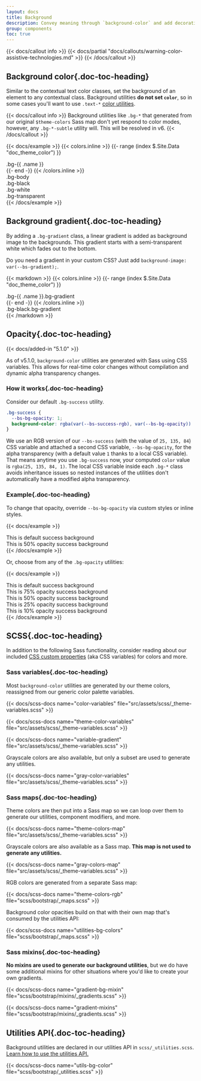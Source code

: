 ```yaml
---
layout: docs
title: Background
description: Convey meaning through `background-color` and add decoration with gradients.
group: components
toc: true
---
```


{{< docs/callout info >}}
{{< docs/partial "docs/callouts/warning-color-assistive-technologies.md" >}}
{{< /docs/callout >}}

## Background color{.doc-toc-heading}

Similar to the contextual text color classes, set the background of an element to any contextual class. Background utilities **do not set `color`**, so in some cases you'll want to use `.text-*` [color utilities](https://getbootstrap.com/docs/5.3/utilities/colors/).

{{< docs/callout info >}}
Background utilities like `.bg-*` that generated from our original `$theme-colors` Sass map don't yet respond to color modes, however, any `.bg-*-subtle` utility will. This will be resolved in v6.
{{< /docs/callout >}}

{{< docs/example >}}
{{< colors.inline >}}
{{- range (index $.Site.Data "doc_theme_color") }}
<div class="p-5 mb-4 bg-{{ .name }}{{ if .contrast_color }} text-{{ .contrast_color }}{{ else }} text-white{{ end }}">.bg-{{ .name }}</div>
{{- end -}}
{{< /colors.inline >}}

<div class="p-5 mb-4 bg-body text-body">.bg-body</div>
<div class="p-5 mb-4 bg-black text-white">.bg-black</div>
<div class="p-5 mb-4 bg-white text-dark">.bg-white</div>
<div class="p-5 mb-4 bg-transparent text-body">.bg-transparent</div>
{{< /docs/example >}}

## Background gradient{.doc-toc-heading}

By adding a `.bg-gradient` class, a linear gradient is added as background image to the backgrounds. This gradient starts with a semi-transparent white which fades out to the bottom.

Do you need a gradient in your custom CSS? Just add `background-image: var(--bs-gradient);`.

{{< markdown >}}
{{< colors.inline >}}
{{- range (index $.Site.Data "doc_theme_color") }}
<div class="p-5 mb-4 bg-{{ .name }} bg-gradient{{ with .contrast_color }} text-{{ . }}{{ else }} text-white{{ end }}">.bg-{{ .name }}.bg-gradient</div>
{{- end -}}
{{< /colors.inline >}}
<div class="p-5 mb-4 bg-black bg-gradient text-white">.bg-black.bg-gradient</div>
{{< /markdown >}}

## Opacity{.doc-toc-heading}

{{< docs/added-in "5.1.0" >}}

As of v5.1.0, `background-color` utilities are generated with Sass using CSS variables. This allows for real-time color changes without compilation and dynamic alpha transparency changes.

### How it works{.doc-toc-heading}

Consider our default `.bg-success` utility.

```css
.bg-success {
  --bs-bg-opacity: 1;
  background-color: rgba(var(--bs-success-rgb), var(--bs-bg-opacity)) !important;
}
```

We use an RGB version of our `--bs-success` (with the value of `25, 135, 84`) CSS variable and attached a second CSS variable, `--bs-bg-opacity`, for the alpha transparency (with a default value `1` thanks to a local CSS variable). That means anytime you use `.bg-success` now, your computed `color` value is `rgba(25, 135, 84, 1)`. The local CSS variable inside each `.bg-*` class avoids inheritance issues so nested instances of the utilities don't automatically have a modified alpha transparency.

### Example{.doc-toc-heading}

To change that opacity, override `--bs-bg-opacity` via custom styles or inline styles.

{{< docs/example >}}
<div class="bg-success p-4 text-white">This is default success background</div>
<div class="bg-success p-4 text-dark" style="--bs-bg-opacity: .5;">This is 50% opacity success background</div>
{{< /docs/example >}}

Or, choose from any of the `.bg-opacity` utilities:

{{< docs/example >}}
<div class="bg-success p-4 text-white">This is default success background</div>
<div class="bg-success p-4 text-white bg-opacity-75">This is 75% opacity success background</div>
<div class="bg-success p-4 text-dark bg-opacity-50">This is 50% opacity success background</div>
<div class="bg-success p-4 text-dark bg-opacity-25">This is 25% opacity success background</div>
<div class="bg-success p-4 text-dark bg-opacity-10">This is 10% opacity success background</div>
{{< /docs/example >}}

## SCSS{.doc-toc-heading}

In addition to the following Sass functionality, consider reading about our included [CSS custom properties](https://getbootstrap.com/docs/5.3/customize/css-variables/) (aka CSS variables) for colors and more.

### Sass variables{.doc-toc-heading}

Most `background-color` utilities are generated by our theme colors, reassigned from our generic color palette variables.

{{< docs/scss-docs name="color-variables" file="src/assets/scss/_theme-variables.scss" >}}

{{< docs/scss-docs name="theme-color-variables" file="src/assets/scss/_theme-variables.scss" >}}

{{< docs/scss-docs name="variable-gradient" file="src/assets/scss/_theme-variables.scss" >}}

Grayscale colors are also available, but only a subset are used to generate any utilities.

{{< docs/scss-docs name="gray-color-variables" file="src/assets/scss/_theme-variables.scss" >}}


### Sass maps{.doc-toc-heading}

Theme colors are then put into a Sass map so we can loop over them to generate our utilities, component modifiers, and more.

{{< docs/scss-docs name="theme-colors-map" file="src/assets/scss/_theme-variables.scss" >}}

Grayscale colors are also available as a Sass map. **This map is not used to generate any utilities.**

{{< docs/scss-docs name="gray-colors-map" file="src/assets/scss/_theme-variables.scss" >}}

RGB colors are generated from a separate Sass map:

{{< docs/scss-docs name="theme-colors-rgb" file="scss/bootstrap/_maps.scss" >}}

Background color opacities build on that with their own map that's consumed by the utilities API:

{{< docs/scss-docs name="utilities-bg-colors" file="scss/bootstrap/_maps.scss" >}}

### Sass mixins{.doc-toc-heading}

**No mixins are used to generate our background utilities**, but we do have some additional mixins for other situations where you'd like to create your own gradients.

{{< docs/scss-docs name="gradient-bg-mixin" file="scss/bootstrap/mixins/_gradients.scss" >}}

{{< docs/scss-docs name="gradient-mixins" file="scss/bootstrap/mixins/_gradients.scss" >}}

## Utilities API{.doc-toc-heading}

Background utilities are declared in our utilities API in `scss/_utilities.scss`. [Learn how to use the utilities API.](https://getbootstrap.com/docs/5.3/utilities/api/#using-the-api)

{{< docs/scss-docs name="utils-bg-color" file="scss/bootstrap/_utilities.scss" >}}
